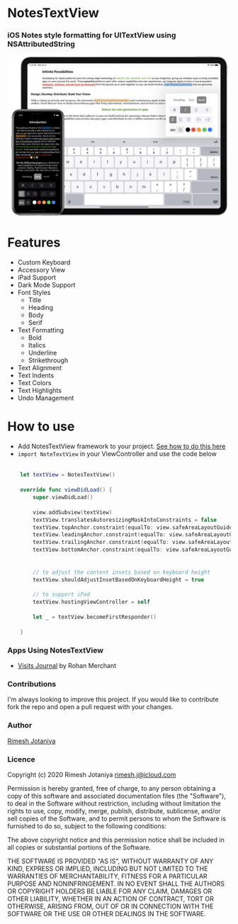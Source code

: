 # NotesTextView
### iOS Notes style formatting for UITextView using NSAttributedString

![iPhone iPad Screenshots](/screenshots.jpg)

# Features
* Custom Keyboard
* Accessory View
* iPad Support
* Dark Mode Support
* Font Styles
    * Title
    * Heading
    * Body
    * Serif
* Text Formatting
    * Bold
    * Italics
    * Underline
    * Strikethrough
* Text Alignment
* Text Indents
* Text Colors
* Text Highlights
* Undo Management

# How to use
* Add NotesTextView framework to your project. [See how to do this here](https://www.youtube.com/watch?v=GMYxlkOE35k)
* `import NoteTextView` in your ViewController and use the code below

```Swift

    let textView = NotesTextView()

    override func viewDidLoad() {
        super.viewDidLoad()
        
        view.addSubview(textView)
        textView.translatesAutoresizingMaskIntoConstraints = false
        textView.topAnchor.constraint(equalTo: view.safeAreaLayoutGuide.topAnchor).isActive = true
        textView.leadingAnchor.constraint(equalTo: view.safeAreaLayoutGuide.leadingAnchor).isActive = true
        textView.trailingAnchor.constraint(equalTo: view.safeAreaLayoutGuide.trailingAnchor).isActive = true
        textView.bottomAnchor.constraint(equalTo: view.safeAreaLayoutGuide.bottomAnchor).isActive = true
        
        
        // to adjust the content insets based on keyboard height
        textView.shouldAdjustInsetBasedOnKeyboardHeight = true
        
        // to support iPad
        textView.hostingViewController = self
        
        let _ = textView.becomeFirstResponder()
        
    }
```

### Apps Using NotesTextView
* [Visits Journal](https://visits.app/download/) by Rohan Merchant


### Contributions

I'm always looking to improve this project. If you would like to contribute fork the repo and open a pull request with your changes.

### Author
[Rimesh Jotaniya](https://twitter.com/RecursiveSwift) 

### Licence
Copyright (c) 2020 Rimesh Jotaniya <rimesh.j@icloud.com>

Permission is hereby granted, free of charge, to any person obtaining a copy
of this software and associated documentation files (the "Software"), to deal
in the Software without restriction, including without limitation the rights
to use, copy, modify, merge, publish, distribute, sublicense, and/or sell
copies of the Software, and to permit persons to whom the Software is
furnished to do so, subject to the following conditions:

The above copyright notice and this permission notice shall be included in
all copies or substantial portions of the Software.

THE SOFTWARE IS PROVIDED "AS IS", WITHOUT WARRANTY OF ANY KIND, EXPRESS OR
IMPLIED, INCLUDING BUT NOT LIMITED TO THE WARRANTIES OF MERCHANTABILITY,
FITNESS FOR A PARTICULAR PURPOSE AND NONINFRINGEMENT. IN NO EVENT SHALL THE
AUTHORS OR COPYRIGHT HOLDERS BE LIABLE FOR ANY CLAIM, DAMAGES OR OTHER
LIABILITY, WHETHER IN AN ACTION OF CONTRACT, TORT OR OTHERWISE, ARISING FROM,
OUT OF OR IN CONNECTION WITH THE SOFTWARE OR THE USE OR OTHER DEALINGS IN
THE SOFTWARE.


